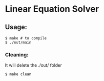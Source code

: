 # Linear Equation Solver 


## Usage:
```
$ make # to compile
$ ./out/main
```

### Cleaning:
It will delete the ./out/ folder
```
$ make clean 
```
